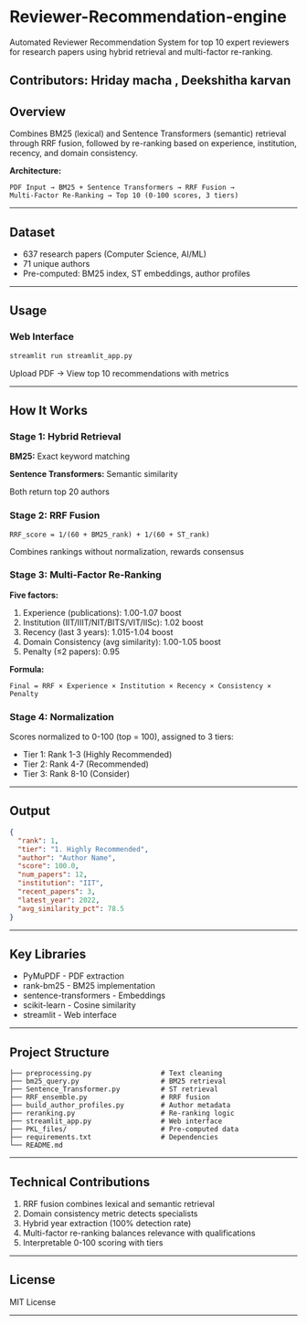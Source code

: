 # Reviewer-Recommendation-engine


Automated Reviewer Recommendation System for top 10 expert reviewers for research papers using hybrid retrieval and multi-factor re-ranking.

**Contributors:**
Hriday macha , Deekshitha karvan
---

## **Overview**

Combines BM25 (lexical) and Sentence Transformers (semantic) retrieval through RRF fusion, followed by re-ranking based on experience, institution, recency, and domain consistency.

**Architecture:**
```
PDF Input → BM25 + Sentence Transformers → RRF Fusion → 
Multi-Factor Re-Ranking → Top 10 (0-100 scores, 3 tiers)
```

---

## **Dataset**

- 637 research papers (Computer Science, AI/ML)
- 71 unique authors
- Pre-computed: BM25 index, ST embeddings, author profiles

---

## **Usage**
### **Web Interface**

```bash
streamlit run streamlit_app.py
```

Upload PDF → View top 10 recommendations with metrics

---

## **How It Works**

### **Stage 1: Hybrid Retrieval**

**BM25:** Exact keyword matching

**Sentence Transformers:** Semantic similarity 

Both return top 20 authors

### **Stage 2: RRF Fusion**

```
RRF_score = 1/(60 + BM25_rank) + 1/(60 + ST_rank)
```

Combines rankings without normalization, rewards consensus

### **Stage 3: Multi-Factor Re-Ranking**

**Five factors:**
1. Experience (publications): 1.00-1.07 boost
2. Institution (IIT/IIIT/NIT/BITS/VIT/IISc): 1.02 boost
3. Recency (last 3 years): 1.015-1.04 boost
4. Domain Consistency (avg similarity): 1.00-1.05 boost
5. Penalty (≤2 papers): 0.95

**Formula:**
```
Final = RRF × Experience × Institution × Recency × Consistency × Penalty
```

### **Stage 4: Normalization**

Scores normalized to 0-100 (top = 100), assigned to 3 tiers:
- Tier 1: Rank 1-3 (Highly Recommended)
- Tier 2: Rank 4-7 (Recommended)
- Tier 3: Rank 8-10 (Consider)

---

## **Output**

```json
{
  "rank": 1,
  "tier": "1. Highly Recommended",
  "author": "Author Name",
  "score": 100.0,
  "num_papers": 12,
  "institution": "IIT",
  "recent_papers": 3,
  "latest_year": 2022,
  "avg_similarity_pct": 78.5
}
```

---

## **Key Libraries**

- PyMuPDF - PDF extraction
- rank-bm25 - BM25 implementation
- sentence-transformers - Embeddings
- scikit-learn - Cosine similarity
- streamlit - Web interface

---

## **Project Structure**

```
├── preprocessing.py                 # Text cleaning
├── bm25_query.py                    # BM25 retrieval
├── Sentence_Transformer.py          # ST retrieval
├── RRF_ensemble.py                  # RRF fusion
├── build_author_profiles.py         # Author metadata
├── reranking.py                     # Re-ranking logic
├── streamlit_app.py                 # Web interface
├── PKL_files/                       # Pre-computed data
├── requirements.txt                 # Dependencies
└── README.md
```

---

## **Technical Contributions**

1. RRF fusion combines lexical and semantic retrieval
2. Domain consistency metric detects specialists
3. Hybrid year extraction (100% detection rate)
4. Multi-factor re-ranking balances relevance with qualifications
5. Interpretable 0-100 scoring with tiers

---

## **License**

MIT License

---
